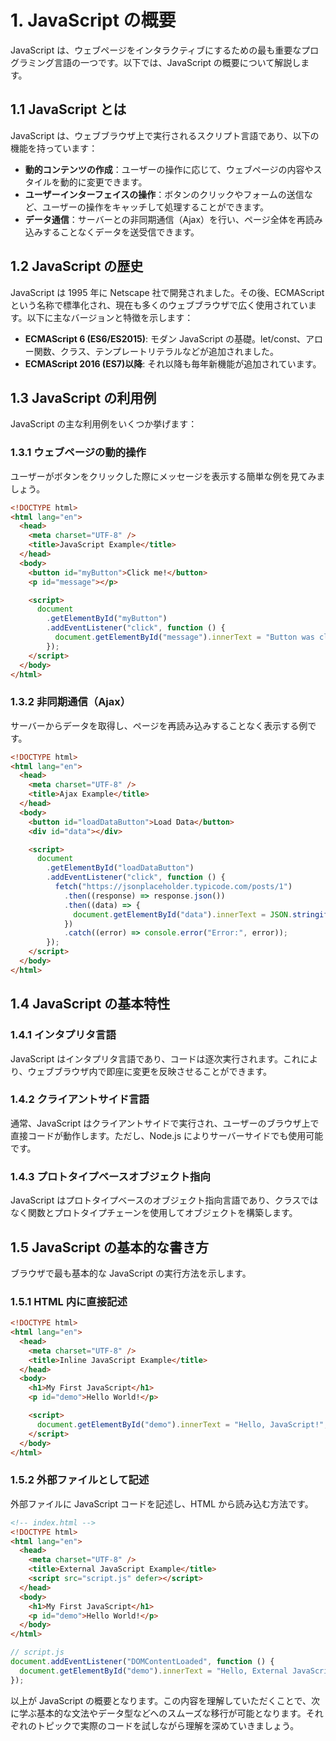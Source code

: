 # 1. JavaScript の概要

JavaScript は、ウェブページをインタラクティブにするための最も重要なプログラミング言語の一つです。以下では、JavaScript の概要について解説します。

## 1.1 JavaScript とは

JavaScript は、ウェブブラウザ上で実行されるスクリプト言語であり、以下の機能を持っています：

- **動的コンテンツの作成**：ユーザーの操作に応じて、ウェブページの内容やスタイルを動的に変更できます。
- **ユーザーインターフェイスの操作**：ボタンのクリックやフォームの送信など、ユーザーの操作をキャッチして処理することができます。
- **データ通信**：サーバーとの非同期通信（Ajax）を行い、ページ全体を再読み込みすることなくデータを送受信できます。

## 1.2 JavaScript の歴史

JavaScript は 1995 年に Netscape 社で開発されました。その後、ECMAScript という名称で標準化され、現在も多くのウェブブラウザで広く使用されています。以下に主なバージョンと特徴を示します：

- **ECMAScript 6 (ES6/ES2015)**: モダン JavaScript の基礎。let/const、アロー関数、クラス、テンプレートリテラルなどが追加されました。
- **ECMAScript 2016 (ES7)以降**: それ以降も毎年新機能が追加されています。

## 1.3 JavaScript の利用例

JavaScript の主な利用例をいくつか挙げます：

### 1.3.1 ウェブページの動的操作

ユーザーがボタンをクリックした際にメッセージを表示する簡単な例を見てみましょう。

```html
<!DOCTYPE html>
<html lang="en">
  <head>
    <meta charset="UTF-8" />
    <title>JavaScript Example</title>
  </head>
  <body>
    <button id="myButton">Click me!</button>
    <p id="message"></p>

    <script>
      document
        .getElementById("myButton")
        .addEventListener("click", function () {
          document.getElementById("message").innerText = "Button was clicked!";
        });
    </script>
  </body>
</html>
```

### 1.3.2 非同期通信（Ajax）

サーバーからデータを取得し、ページを再読み込みすることなく表示する例です。

```html
<!DOCTYPE html>
<html lang="en">
  <head>
    <meta charset="UTF-8" />
    <title>Ajax Example</title>
  </head>
  <body>
    <button id="loadDataButton">Load Data</button>
    <div id="data"></div>

    <script>
      document
        .getElementById("loadDataButton")
        .addEventListener("click", function () {
          fetch("https://jsonplaceholder.typicode.com/posts/1")
            .then((response) => response.json())
            .then((data) => {
              document.getElementById("data").innerText = JSON.stringify(data);
            })
            .catch((error) => console.error("Error:", error));
        });
    </script>
  </body>
</html>
```

## 1.4 JavaScript の基本特性

### 1.4.1 インタプリタ言語

JavaScript はインタプリタ言語であり、コードは逐次実行されます。これにより、ウェブブラウザ内で即座に変更を反映させることができます。

### 1.4.2 クライアントサイド言語

通常、JavaScript はクライアントサイドで実行され、ユーザーのブラウザ上で直接コードが動作します。ただし、Node.js によりサーバーサイドでも使用可能です。

### 1.4.3 プロトタイプベースオブジェクト指向

JavaScript はプロトタイプベースのオブジェクト指向言語であり、クラスではなく関数とプロトタイプチェーンを使用してオブジェクトを構築します。

## 1.5 JavaScript の基本的な書き方

ブラウザで最も基本的な JavaScript の実行方法を示します。

### 1.5.1 HTML 内に直接記述

```html
<!DOCTYPE html>
<html lang="en">
  <head>
    <meta charset="UTF-8" />
    <title>Inline JavaScript Example</title>
  </head>
  <body>
    <h1>My First JavaScript</h1>
    <p id="demo">Hello World!</p>

    <script>
      document.getElementById("demo").innerText = "Hello, JavaScript!";
    </script>
  </body>
</html>
```

### 1.5.2 外部ファイルとして記述

外部ファイルに JavaScript コードを記述し、HTML から読み込む方法です。

```html
<!-- index.html -->
<!DOCTYPE html>
<html lang="en">
  <head>
    <meta charset="UTF-8" />
    <title>External JavaScript Example</title>
    <script src="script.js" defer></script>
  </head>
  <body>
    <h1>My First JavaScript</h1>
    <p id="demo">Hello World!</p>
  </body>
</html>
```

```javascript
// script.js
document.addEventListener("DOMContentLoaded", function () {
  document.getElementById("demo").innerText = "Hello, External JavaScript!";
});
```

以上が JavaScript の概要となります。この内容を理解していただくことで、次に学ぶ基本的な文法やデータ型などへのスムーズな移行が可能となります。それぞれのトピックで実際のコードを試しながら理解を深めていきましょう。
